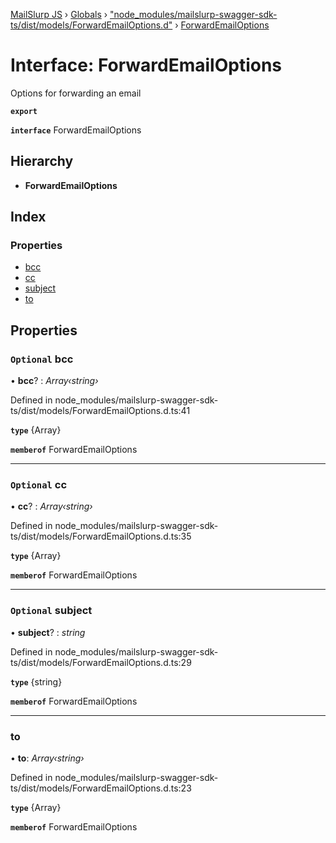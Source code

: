 [MailSlurp JS](../README.md) › [Globals](../globals.md) › ["node_modules/mailslurp-swagger-sdk-ts/dist/models/ForwardEmailOptions.d"](../modules/_node_modules_mailslurp_swagger_sdk_ts_dist_models_forwardemailoptions_d_.md) › [ForwardEmailOptions](_node_modules_mailslurp_swagger_sdk_ts_dist_models_forwardemailoptions_d_.forwardemailoptions.md)

# Interface: ForwardEmailOptions

Options for forwarding an email

**`export`** 

**`interface`** ForwardEmailOptions

## Hierarchy

* **ForwardEmailOptions**

## Index

### Properties

* [bcc](_node_modules_mailslurp_swagger_sdk_ts_dist_models_forwardemailoptions_d_.forwardemailoptions.md#optional-bcc)
* [cc](_node_modules_mailslurp_swagger_sdk_ts_dist_models_forwardemailoptions_d_.forwardemailoptions.md#optional-cc)
* [subject](_node_modules_mailslurp_swagger_sdk_ts_dist_models_forwardemailoptions_d_.forwardemailoptions.md#optional-subject)
* [to](_node_modules_mailslurp_swagger_sdk_ts_dist_models_forwardemailoptions_d_.forwardemailoptions.md#to)

## Properties

### `Optional` bcc

• **bcc**? : *Array‹string›*

Defined in node_modules/mailslurp-swagger-sdk-ts/dist/models/ForwardEmailOptions.d.ts:41

**`type`** {Array<string>}

**`memberof`** ForwardEmailOptions

___

### `Optional` cc

• **cc**? : *Array‹string›*

Defined in node_modules/mailslurp-swagger-sdk-ts/dist/models/ForwardEmailOptions.d.ts:35

**`type`** {Array<string>}

**`memberof`** ForwardEmailOptions

___

### `Optional` subject

• **subject**? : *string*

Defined in node_modules/mailslurp-swagger-sdk-ts/dist/models/ForwardEmailOptions.d.ts:29

**`type`** {string}

**`memberof`** ForwardEmailOptions

___

###  to

• **to**: *Array‹string›*

Defined in node_modules/mailslurp-swagger-sdk-ts/dist/models/ForwardEmailOptions.d.ts:23

**`type`** {Array<string>}

**`memberof`** ForwardEmailOptions
